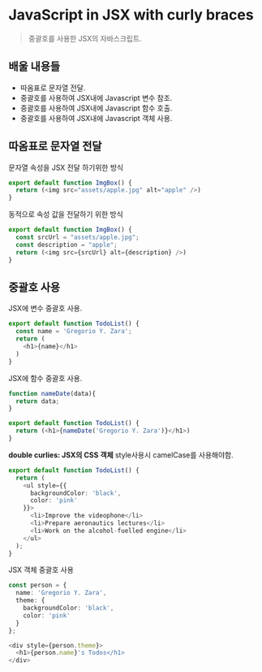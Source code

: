 # JavaScript in JSX with curly braces

> 중괄호를 사용한 JSX의 자바스크립트.

## 배울 내용들

- 따옴표로 문자열 전달.
- 중괄호를 사용하여 JSX내에 Javascript 변수 참조.
- 중괄호를 사용하여 JSX내에 Javascript 함수 호출.
- 중괄호를 사용하여 JSX내에 Javascript 객체 사용.

## 따옴표로 문자열 전달

문자열 속성을 JSX  전달 하기위한 방식

```typescript
export default function ImgBox() {
  return (<img src="assets/apple.jpg" alt="apple" />)
}
```

동적으로 속성 값을 전달하기 위한 방식

```typescript
export default function ImgBox() {
  const srcUrl = "assets/apple.jpg";
  const description = "apple";
  return (<img src={srcUrl} alt={description} />)
}
```

## 중괄호 사용

JSX에 변수 중괄호 사용.

```typescript
export default function TodoList() {
  const name = 'Gregorio Y. Zara';
  return (
    <h1>{name}</h1>
  )
}
```

JSX에 함수 중괄호 사용.

```typescript
function nameDate(data){
  return data;
}

export default function TodoList() {
  return (<h1>{nameDate('Gregorio Y. Zara')}</h1>)
}
```

**double curlies: JSX의 CSS 객체**
style사용시 camelCase를 사용해야함.

```typescript
export default function TodoList() {
  return (
    <ul style={{
      backgroundColor: 'black',
      color: 'pink'
    }}>
      <li>Improve the videophone</li>
      <li>Prepare aeronautics lectures</li>
      <li>Work on the alcohol-fuelled engine</li>
    </ul>
  );
}
```

JSX 객체 중괄호 사용

```typescript
const person = {
  name: 'Gregorio Y. Zara',
  theme: {
    backgroundColor: 'black',
    color: 'pink'
  }
};

<div style={person.theme}>
  <h1>{person.name}'s Todos</h1>
</div>
```